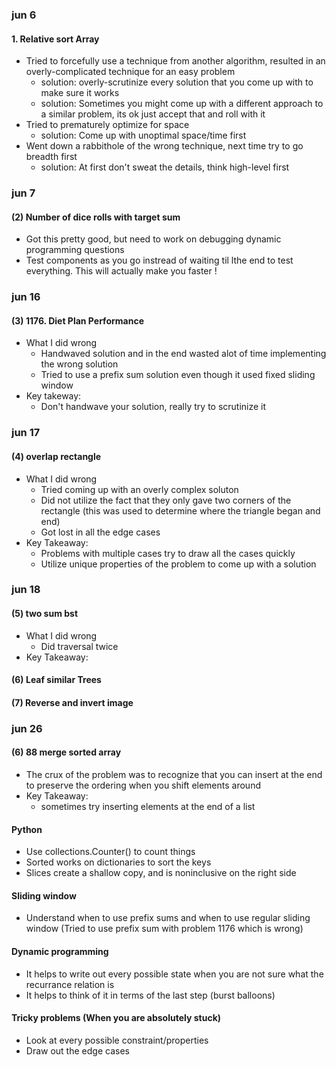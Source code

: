 ### jun 6
#### 1. Relative sort Array
* Tried to forcefully use a technique from another algorithm, resulted in an overly-complicated technique for an easy problem 
    * solution: overly-scrutinize every solution that you come up with to make sure it works
    * solution: Sometimes you might come up with a different approach to a similar problem, its ok just accept that and roll with it  
* Tried to prematurely optimize for space
    * solution: Come up with unoptimal space/time first
* Went down a rabbithole of the wrong technique, next time try to go breadth first
    * solution: At first don't sweat the details, think high-level first 

### jun 7
#### (2) Number of dice rolls with target sum 
* Got this pretty good, but need to work on debugging dynamic programming questions
* Test components as you go instread of waiting til lthe end to test everything. This will actually make you faster !

### jun 16
#### (3) 1176. Diet Plan Performance
* What I did wrong
    - Handwaved solution and in the end wasted alot of time implementing the wrong solution 
    - Tried to use a prefix sum solution even though it used fixed sliding window
* Key takeway:
    - Don't handwave your solution, really try to scrutinize it

### jun 17
#### (4) overlap rectangle
* What I did wrong
    - Tried coming up with an overly complex soluton
    - Did not utilize the fact that they only gave two corners of the rectangle (this was used to determine where the triangle began and end)
    - Got lost in all the edge cases
* Key Takeaway:
    - Problems with multiple cases try to draw all the cases quickly
    - Utilize unique properties of the problem to come up with a solution 

### jun 18
#### (5) two sum bst
* What I did wrong
    - Did traversal twice 
* Key Takeaway:
#### (6) Leaf similar Trees
#### (7) Reverse and invert image 

### jun 26
#### (6) 88 merge sorted array
* The crux of the problem was to recognize that you can insert at the end to preserve
the ordering when you shift elements around
* Key Takeaway:
    - sometimes try inserting elements at the end of a list
    
#### Python
* Use collections.Counter() to count things
* Sorted works on dictionaries to sort the keys
* Slices create a shallow copy, and is noninclusive on the right side

#### Sliding window
* Understand when to use prefix sums and when to use regular sliding window (Tried to use prefix sum with problem 1176 which is wrong)

#### Dynamic programming
* It helps to write out every possible state when you are not sure what the recurrance relation is
* It helps to think of it in terms of the last step (burst balloons)

#### Tricky problems (When you are absolutely stuck)
* Look at every possible constraint/properties
* Draw out the edge cases
